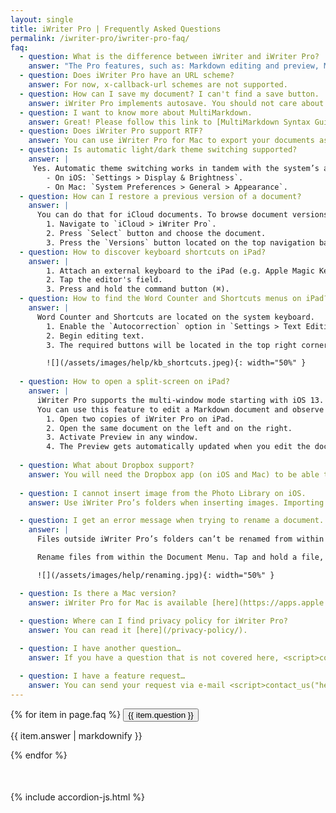 ```yaml
---
layout: single
title: iWriter Pro | Frequently Asked Questions
permalink: /iwriter-pro/iwriter-pro-faq/
faq:
  - question: What is the difference between iWriter and iWriter Pro?
    answer: "The Pro features, such as: Markdown editing and preview, Math formula support, and many others."
  - question: Does iWriter Pro have an URL scheme?
    answer: For now, x-callback-url schemes are not supported.
  - question: How can I save my document? I can't find a save button.
    answer: iWriter Pro implements autosave. You should not care about document saving. All changes are saved automatically.
  - question: I want to know more about MultiMarkdown.
    answer: Great! Please follow this link to [MultiMarkdown Syntax Guide](/iwriter-pro/mmd-syntax-guide/).
  - question: Does iWriter Pro support RTF?
    answer: You can use iWriter Pro for Mac to export your documents as RTF.
  - question: Is automatic light/dark theme switching supported?
    answer: |
     Yes. Automatic theme switching works in tandem with the system’s appearance settings. iWriter Pro "memorizes" chosen themes for both system appearance modes (Light and Dark). For manual appearance selection please navigate to:
        - On iOS: `Settings > Display & Brightness`.
        - On Mac: `System Preferences > General > Appearance`.
  - question: How can I restore a previous version of a document?
    answer: |
      You can do that for iCloud documents. To browse document versions:
        1. Navigate to `iCloud > iWriter Pro`.
        2. Press `Select` button and choose the document.
        3. Press the `Versions` button located on the top navigation bar.  
  - question: How to discover keyboard shortcuts on iPad?
    answer: |
        1. Attach an external keyboard to the iPad (e.g. Apple Magic Keyboard).
        2. Tap the editor's field.
        3. Press and hold the command button (⌘).
  - question: How to find the Word Counter and Shortcuts menus on iPad?
    answer: |
      Word Counter and Shortcuts are located on the system keyboard.
        1. Enable the `Autocorrection` option in `Settings > Text Editing`.
        2. Begin editing text.
        3. The required buttons will be located in the top right corner.

        ![](/assets/images/help/kb_shortcuts.jpeg){: width="50%" }
 
  - question: How to open a split-screen on iPad?
    answer: |
      iWriter Pro supports the multi-window mode starting with iOS 13. 
      You can use this feature to edit a Markdown document and observe its Preview at the same time.
        1. Open two copies of iWriter Pro on iPad.
        2. Open the same document on the left and on the right.
        3. Activate Preview in any window.
        4. The Preview gets automatically updated when you edit the document.
  
  - question: What about Dropbox support?
    answer: You will need the Dropbox app (on iOS and Mac) to be able to open and edit files stored there. The same goes for Google Drive and other 3rd-party storage providers. Please note, some developers have incomplete support of iOS protocols; therefore, you may be missing some features.
  
  - question: I cannot insert image from the Photo Library on iOS.
    answer: Use iWriter Pro’s folders when inserting images. Importing images from Photo Library or Camera saves them next to the document. iOS sandboxes restrict access to 3rd-party folders. To fix this, copy your document to any iWriter Pro folder (local or iCloud).

  - question: I get an error message when trying to rename a document.
    answer: |
      Files outside iWriter Pro’s folders can’t be renamed from within the editor due to iOS security restrictions. Privacy settings can’t lift this issue. iWriter Pro has full access to its local and iCloud folders, which can be found by the app icon. 

      Rename files from within the Document Menu. Tap and hold a file, then choose `Rename`.

      ![](/assets/images/help/renaming.jpg){: width="50%" }

  - question: Is there a Mac version?
    answer: iWriter Pro for Mac is available [here](https://apps.apple.com/app/iwriter-pro/id893199093).
  
  - question: Where can I find privacy policy for iWriter Pro?
    answer: You can read it [here](/privacy-policy/).

  - question: I have another question…
    answer: If you have a question that is not covered here, <script>contact_us("contact us", "iWriter Pro - Feedback")</script> and we'll answer as best as we can. We take a break on the weekends, but during weekdays we aim to reply within 1-2 business days. Please note that the more detailed your description is, the quicker and better we can answer. The device model, correct app name, OS version, or screenshots will also help a lot.

  - question: I have a feature request…
    answer: You can send your request via e-mail <script>contact_us("here", "iWriter Pro - Feature Request")</script>. Please note that not all features can be added to the final product. Leaving a one-star comment on the App Store while asking for a feature has never helped anyone.
---
```


<link href="/assets/styles.css" rel="stylesheet">
<section class="content-floating">
<div class="accordion-wrapper" style="margin-bottom: 50px;">
	{% for item in page.faq %}
        <button class="accordion">{{ item.question }}</button>
        <div class="panel">
            <p>{{ item.answer | markdownify }}</p>
        </div>
	{% endfor %}
</div>
</section>

{% include accordion-js.html %}
